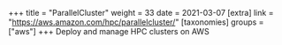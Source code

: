 +++
title = "ParallelCluster"
weight = 33
date = 2021-03-07
[extra]
link = "https://aws.amazon.com/hpc/parallelcluster/"
[taxonomies]
groups = ["aws"]
+++
Deploy and manage HPC clusters on AWS

